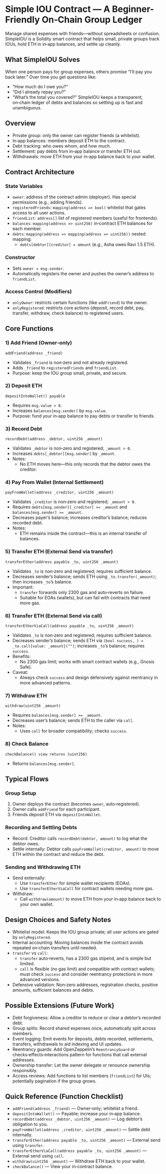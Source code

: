 # Simple IOU Contract — A Beginner-Friendly On‑Chain Group Ledger

Manage shared expenses with friends—without spreadsheets or confusion. SimpleIOU is a Solidity smart contract that helps small, private groups track IOUs, hold ETH in in‑app balances, and settle up cleanly.

## What SimpleIOU Solves
When one person pays for group expenses, others promise “I’ll pay you back later.” Over time you get questions like:
- “How much do I owe you?”
- “Did I already repay you?”
- “What’s the total you covered?”
SimpleIOU keeps a transparent, on‑chain ledger of debts and balances so settling up is fast and unambiguous.

## Overview
- Private group: only the owner can register friends (a whitelist).
- In‑app balances: members deposit ETH to the contract.
- Debt tracking: who owes whom, and how much.
- Settlement: pay debts from in‑app balance or transfer ETH out.
- Withdrawals: move ETH from your in‑app balance back to your wallet.

## Contract Architecture

### State Variables
- `owner`: address of the contract admin (deployer). Has special permissions (e.g., adding friends).
- `registeredFriends`: `mapping(address => bool)` whitelist that gates access to all user actions.
- `friendList`: `address[]` list of registered members (useful for frontends).
- `balances`: `mapping(address => uint256)` in‑contract ETH balances for each member.
- `debts`: `mapping(address => mapping(address => uint256))` nested mapping:
  - `debts[debtor][creditor] = amount` (e.g., Asha owes Ravi 1.5 ETH).

### Constructor
- Sets `owner = msg.sender`.
- Automatically registers the owner and pushes the owner’s address to `friendList`.

### Access Control (Modifiers)
- `onlyOwner`: restricts certain functions (like `addFriend`) to the owner.
- `onlyRegistered`: restricts core actions (deposit, record debt, pay, transfer, withdraw, check balance) to registered users.

## Core Functions

### 1) Add Friend (Owner‑only)
`addFriend(address _friend)`
- Validates `_friend` is non‑zero and not already registered.
- Adds `_friend` to `registeredFriends` and `friendList`.
- Purpose: keep the IOU group small, private, and secure.

### 2) Deposit ETH
`depositIntoWallet() payable`
- Requires `msg.value > 0`.
- Increases `balances[msg.sender]` by `msg.value`.
- Purpose: fund your in‑app balance to pay debts or transfer to friends.

### 3) Record Debt
`recordDebt(address _debtor, uint256 _amount)`
- Validates `_debtor` is non‑zero and registered; `_amount > 0`.
- Increases `debts[_debtor][msg.sender]` by `_amount`.
- Notes:
  - No ETH moves here—this only records that the debtor owes the creditor.

### 4) Pay From Wallet (Internal Settlement)
`payFromWallet(address _creditor, uint256 _amount)`
- Validates `_creditor` is non‑zero and registered; `_amount > 0`.
- Requires `debts[msg.sender][_creditor] >= _amount` and `balances[msg.sender] >= _amount`.
- Decreases payer’s balance; increases creditor’s balance; reduces recorded debt.
- Notes:
  - ETH remains inside the contract—this is an internal transfer of balances.

### 5) Transfer ETH (External Send via transfer)
`transferEther(address payable _to, uint256 _amount)`
- Validates `_to` is non‑zero and registered; requires sufficient balance.
- Decreases sender’s balance; sends ETH using `_to.transfer(_amount)`; then increases `_to`’s balance.
- Important:
  - `transfer` forwards only 2300 gas and auto‑reverts on failure.
  - Suitable for EOAs (wallets), but can fail with contracts that need more gas.

### 6) Transfer ETH (External Send via call)
`transferEtherViaCall(address payable _to, uint256 _amount)`
- Validates `_to` is non‑zero and registered; requires sufficient balance.
- Decreases sender’s balance; sends ETH via `(bool success, ) = _to.call{value: _amount}("")`; increases `_to`’s balance; requires `success`.
- Benefits:
  - No 2300 gas limit; works with smart contract wallets (e.g., Gnosis Safe).
- Caveat:
  - Always check `success` and design defensively against reentrancy in more advanced patterns.

### 7) Withdraw ETH
`withdraw(uint256 _amount)`
- Requires `balances[msg.sender] >= _amount`.
- Decreases user’s balance; sends ETH to the caller via `call`.
- Notes:
  - Uses `call` for broader compatibility; checks `success`.

### 8) Check Balance
`checkBalance() view returns (uint256)`
- Returns `balances[msg.sender]`.

## Typical Flows

### Group Setup
1. Owner deploys the contract (becomes `owner`, auto‑registered).
2. Owner calls `addFriend` for each participant.
3. Friends deposit ETH via `depositIntoWallet`.

### Recording and Settling Debts
- Record: Creditor calls `recordDebt(debtor, amount)` to log what the debtor owes.
- Settle internally: Debtor calls `payFromWallet(creditor, amount)` to move ETH within the contract and reduce the debt.

### Sending and Withdrawing ETH
- Send externally:
  - Use `transferEther` for simple wallet recipients (EOAs).
  - Use `transferEtherViaCall` for contract wallets needing more gas.
- Withdraw:
  - Call `withdraw(amount)` to move ETH from your in‑app balance back to your own wallet.

## Design Choices and Safety Notes
- Whitelist model: Keeps the IOU group private; all user actions are gated by `onlyRegistered`.
- Internal accounting: Moving balances inside the contract avoids repeated on‑chain transfers until needed.
- `transfer` vs `call`:
  - `transfer` auto‑reverts, has a 2300 gas stipend, and is simple but limited.
  - `call` is flexible (no gas limit) and compatible with contract wallets; must check `success` and consider reentrancy protections in more advanced versions.
- Defensive validation: Non‑zero addresses, registration checks, positive amounts, sufficient balances and debts.

## Possible Extensions (Future Work)
- Debt forgiveness: Allow a creditor to reduce or clear a debtor’s recorded debt.
- Group splits: Record shared expenses once, automatically split across members.
- Event logging: Emit events for deposits, debts recorded, settlements, transfers, withdrawals to aid indexing and UI updates.
- Reentrancy guards: Add OpenZeppelin’s `ReentrancyGuard` or checks‑effects‑interactions pattern for functions that call external addresses.
- Ownership transfer: Let the owner delegate or renounce ownership responsibly.
- Access reviews: Add functions to list members (`friendList`) for UIs; potentially pagination if the group grows.

## Quick Reference (Function Checklist)
- `addFriend(address _friend)` — Owner‑only; whitelist a friend.
- `depositIntoWallet()` — Payable; increase your in‑app balance.
- `recordDebt(address _debtor, uint256 _amount)` — Log debtor’s obligation to you.
- `payFromWallet(address _creditor, uint256 _amount)` — Settle debt internally.
- `transferEther(address payable _to, uint256 _amount)` — External send using `transfer`.
- `transferEtherViaCall(address payable _to, uint256 _amount)` — External send using `call`.
- `withdraw(uint256 _amount)` — Withdraw ETH back to your wallet.
- `checkBalance()` — View your in‑contract balance.
